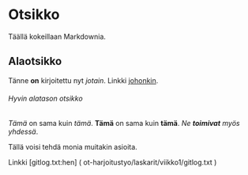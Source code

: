 # Otsikko

Täällä kokeillaan Markdownia.
 
## Alaotsikko

Tänne **on** kirjoitettu nyt *jotain*. Linkki [johonkin](http://google.com).

###### Hyvin alatason otsikko
_Tämä_ on sama kuin *tämä*.
__Tämä__ on sama kuin **tämä**.
_Ne **toimivat** myös yhdessä_.

Tällä voisi tehdä monia muitakin asioita.

Linkki [gitlog.txt:hen] ( ot-harjoitustyo/laskarit/viikko1/gitlog.txt )
